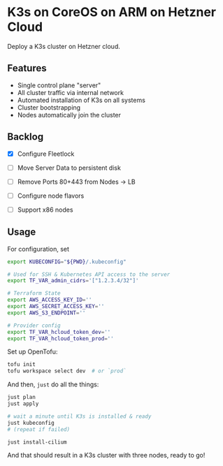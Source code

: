 # K3s on CoreOS on ARM on Hetzner Cloud

Deploy a K3s cluster on Hetzner cloud.

## Features

- Single control plane "server"
- All cluster traffic via internal network
- Automated installation of K3s on all systems
- Cluster bootstrapping
- Nodes automatically join the cluster


## Backlog

- [x] Configure Fleetlock
- [ ] Move Server Data to persistent disk
- [ ] Remove Ports 80+443 from Nodes -> LB
- [ ] Configure node flavors
- [ ] Support x86 nodes


## Usage

For configuration, set

```sh
export KUBECONFIG="${PWD}/.kubeconfig"

# Used for SSH & Kubernetes API access to the server
export TF_VAR_admin_cidrs='["1.2.3.4/32"]'

# Terraform State
export AWS_ACCESS_KEY_ID=''
export AWS_SECRET_ACCESS_KEY=''
export AWS_S3_ENDPOINT=''

# Provider config
export TF_VAR_hcloud_token_dev=''
export TF_VAR_hcloud_token_prod=''
```

Set up OpenTofu:

```sh
tofu init
tofu workspace select dev  # or `prod`
```

And then, `just` do all the things:

```sh
just plan
just apply

# wait a minute until K3s is installed & ready
just kubeconfig
# (repeat if failed)

just install-cilium
```

And that should result in a K3s cluster with three nodes, ready to go!
